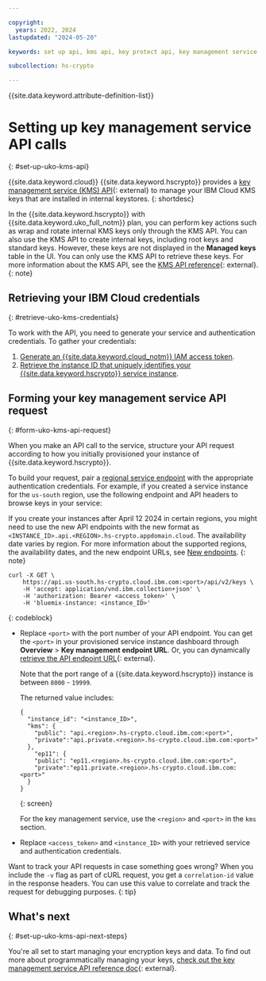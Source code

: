 ```yaml
---

copyright:
  years: 2022, 2024
lastupdated: "2024-05-20"

keywords: set up api, kms api, key protect api, key management service API, using api

subcollection: hs-crypto

---
```


{{site.data.keyword.attribute-definition-list}}




# Setting up key management service API calls
{: #set-up-uko-kms-api}

{{site.data.keyword.cloud}} {{site.data.keyword.hscrypto}} provides a [key management service (KMS) API](/apidocs/hs-crypto){: external} to manage your IBM Cloud KMS keys that are installed in internal keystores.
{: shortdesc}

In the {{site.data.keyword.hscrypto}} with {{site.data.keyword.uko_full_notm}} plan, you can perform key actions such as wrap and rotate internal KMS keys only through the KMS API. You can also use the KMS API to create internal keys, including root keys and standard keys. However, these keys are not displayed in the **Managed keys** table in the UI. You can only use the KMS API to retrieve these keys. For more information about the KMS API, see the [KMS API reference](/apidocs/hs-crypto){: external}.
{: note}

## Retrieving your IBM Cloud credentials
{: #retrieve-uko-kms-credentials}

To work with the API, you need to generate your service and authentication credentials. To gather your credentials:

1. [Generate an {{site.data.keyword.cloud_notm}} IAM access token](/docs/hs-crypto?topic=hs-crypto-uko-retrieve-access-token).
2. [Retrieve the instance ID that uniquely identifies your {{site.data.keyword.hscrypto}} service instance](/docs/hs-crypto?topic=hs-crypto-uko-retrieve-instance-ID).

## Forming your key management service API request
{: #form-uko-kms-api-request}

When you make an API call to the service, structure your API request according to how you initially provisioned your instance of {{site.data.keyword.hscrypto}}.

To build your request, pair a [regional service endpoint](/docs/hs-crypto?topic=hs-crypto-regions) with the appropriate authentication credentials. For example, if you created a service instance for the `us-south` region, use the following endpoint and API headers to browse keys in your service:

If you create your instances after April 12 2024 in certain regions, you might need to use the new API endpoints with the new format as `<INSTANCE_ID>.api.<REGION>.hs-crypto.appdomain.cloud`. The availability date varies by region. For more information about the supported regions, the availability dates, and the new endpoint URLs, see [New endpoints](/docs/hs-crypto?topic=hs-crypto-regions#new-service-endpoints).
{: note}

```cURL
curl -X GET \
    https://api.us-south.hs-crypto.cloud.ibm.com:<port>/api/v2/keys \
    -H 'accept: application/vnd.ibm.collection+json' \
    -H 'authorization: Bearer <access_token>' \
    -H 'bluemix-instance: <instance_ID>'
```
{: codeblock}

* Replace `<port>` with the port number of your API endpoint. You can get the `<port>` in your provisioned service instance dashboard through **Overview** &gt; **Key management endpoint URL**. Or, you can dynamically [retrieve the API endpoint URL](/apidocs/hs-crypto#getinstance){: external}. 
    
    Note that the port range of a {{site.data.keyword.hscrypto}} instance is between `8000` - `19999`.
    
    The returned value includes:

    ```
    {
      "instance_id": "<instance_ID>",
      "kms": {
        "public": "api.<region>.hs-crypto.cloud.ibm.com:<port>",
        "private":"api.private.<region>.hs-crypto.cloud.ibm.com:<port>"
      },
        "ep11": {
        "public": "ep11.<region>.hs-crypto.cloud.ibm.com:<port>",
        "private":"ep11.private.<region>.hs-crypto.cloud.ibm.com:<port>"
      }
    }
    ```
    {: screen}

    For the key management service, use the `<region>` and `<port>` in the `kms` section.

* Replace `<access_token>` and `<instance_ID>` with your retrieved service and authentication credentials.

Want to track your API requests in case something goes wrong? When you include the `-v` flag as part of cURL request, you get a `correlation-id` value in the response headers. You can use this value to correlate and track the request for debugging purposes.
{: tip}


## What's next
{: #set-up-uko-kms-api-next-steps}

You're all set to start managing your encryption keys and data. To find out more about programmatically managing your keys, [check out the key management service API reference doc](/apidocs/hs-crypto){: external}.
